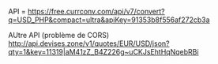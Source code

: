 API = https://free.currconv.com/api/v7/convert?q=USD_PHP&compact=ultra&apiKey=91353b8f556af272cb3a


AUtre API (problème de CORS)
http://api.devises.zone/v1/quotes/EUR/USD/json?qty=1&key=11319|aM41zZ_B4Z226g~uCKJsEhtHqNqebRBi

